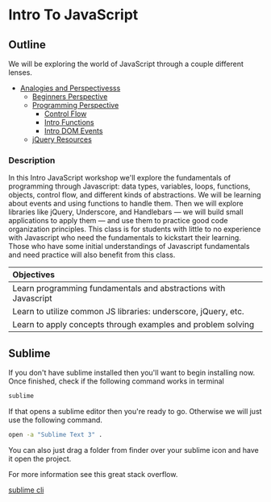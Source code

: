 # Intro To JavaScript


## Outline

We will be exploring the world of JavaScript through a couple different lenses.

* [Analogies and Perspectivesss](#examples/analogies)
  * [Beginners Perspective](#beginner)
  * [Programming Perspective](#examples/primitives)
    * [Control Flow](#examples/js_control_flow)
    * [Intro Functions](#examples/intro_functions)
    * [Intro DOM Events](#examples/intro_dom_events)
  * [jQuery Resources](#examples/intro_jquery)

### Description

In this Intro JavaScript workshop we'll explore the fundamentals of programming through Javascript: data types, variables, loops, functions, objects, control flow, and different kinds of abstractions. We will be learning about events and using functions to handle them. Then we will explore libraries like jQuery, Underscore, and Handlebars — we will build small applications to apply them — and use them to practice good code organization principles.
This class is for students with little to no experience with Javascript who need the fundamentals to kickstart their learning. Those who have some initial understandings of Javascript fundamentals and need practice will also benefit from this class.


| Objectives |
| :---- |
| Learn programming fundamentals and abstractions with Javascript |
| Learn to utilize common JS libraries: underscore, jQuery, etc. | 
| Learn to apply concepts through examples and problem solving |

## Sublime

If you don't have sublime installed then you'll want to begin installing now. Once finished, check if the following command works in terminal

```bash
sublime
```

If that opens a sublime editor then you're ready to go. Otherwise we will just use the following command.

```bash
open -a "Sublime Text 3" .
```

You can also just drag a folder from finder over your sublime icon and have it open the project.

For more information see this great stack overflow.

[sublime cli](http://stackoverflow.com/questions/19543643/sublime-text-3-and-terminal-prompt-for-os-x-mavericks)

